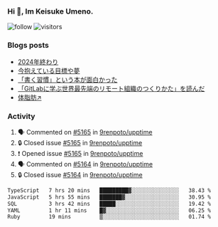 ### Hi 👋, Im Keisuke Umeno.

<!--
**9renpoto/9renpoto** is a ✨ _special_ ✨ repository because its `README.md` (this file) appears on your GitHub profile.

Here are some ideas to get you started:

- 🔭 I’m currently working on ...
- 🌱 I’m currently learning ...
- 👯 I’m looking to collaborate on ...
- 🤔 I’m looking for help with ...
- 💬 Ask me about ...
- 📫 How to reach me: ...
- 😄 Pronouns: ...
- ⚡ Fun fact: ...
-->

![follow](https://img.shields.io/github/followers/9renpoto?label=Follow&style=social)
![visitors](https://komarev.com/ghpvc/?username=9renpoto&label=Profile%20views&color=0e75b6&style=flat)

### Blogs posts

<!-- BLOG-POST-LIST:START -->
- [2024年終わり](https://9renpoto.win/entry/2024/12/31/2024-end)
- [今抱えている目標や夢](https://9renpoto.win/entry/2024/12/02/objective)
- [「書く習慣」という本が面白かった](https://9renpoto.win/entry/2024/11/11/leave_a_feeling_sad)
- [「GitLabに学ぶ世界最先端のリモート組織のつくりかた」を読んだ](https://9renpoto.win/entry/2024/09/10/remote_organization)
- [体脂肪↗](https://9renpoto.win/entry/2024/08/12/gaining_fat)
<!-- BLOG-POST-LIST:END -->

### Activity

<!--START_SECTION:activity-->
1. 🗣 Commented on [#5165](https://github.com/9renpoto/upptime/issues/5165#issuecomment-2610613880) in [9renpoto/upptime](https://github.com/9renpoto/upptime)
2. 🔒 Closed issue [#5165](https://github.com/9renpoto/upptime/issues/5165) in [9renpoto/upptime](https://github.com/9renpoto/upptime)
3. ❗ Opened issue [#5165](https://github.com/9renpoto/upptime/issues/5165) in [9renpoto/upptime](https://github.com/9renpoto/upptime)
4. 🗣 Commented on [#5164](https://github.com/9renpoto/upptime/issues/5164#issuecomment-2610562258) in [9renpoto/upptime](https://github.com/9renpoto/upptime)
5. 🔒 Closed issue [#5164](https://github.com/9renpoto/upptime/issues/5164) in [9renpoto/upptime](https://github.com/9renpoto/upptime)
<!--END_SECTION:activity-->

<!--START_SECTION:waka-->

```txt
TypeScript   7 hrs 20 mins   █████████▓░░░░░░░░░░░░░░░   38.43 %
JavaScript   5 hrs 55 mins   ███████▓░░░░░░░░░░░░░░░░░   30.95 %
SQL          3 hrs 42 mins   █████░░░░░░░░░░░░░░░░░░░░   19.42 %
YAML         1 hr 11 mins    █▓░░░░░░░░░░░░░░░░░░░░░░░   06.25 %
Ruby         19 mins         ▒░░░░░░░░░░░░░░░░░░░░░░░░   01.74 %
```

<!--END_SECTION:waka-->
